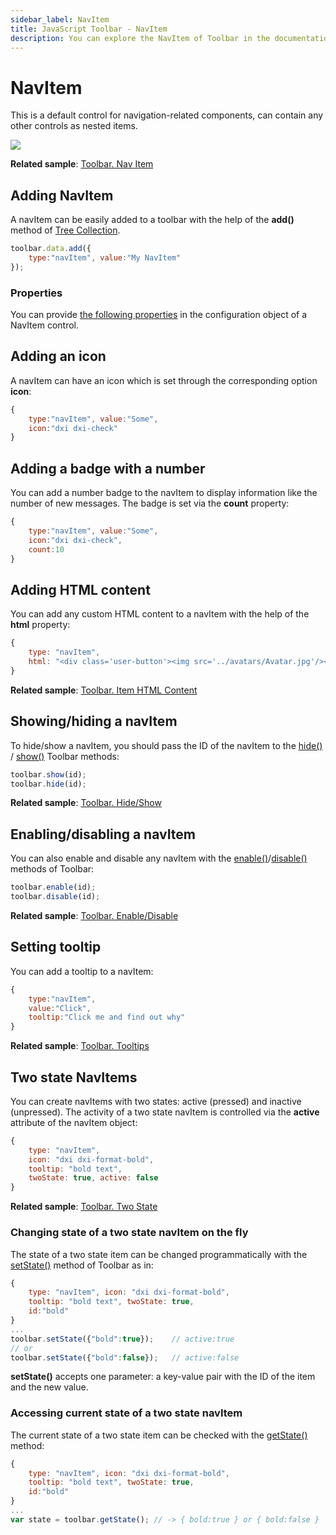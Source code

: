 ```yaml
---
sidebar_label: NavItem
title: JavaScript Toolbar - NavItem 
description: You can explore the NavItem of Toolbar in the documentation of the DHTMLX JavaScript UI library. Browse developer guides and API reference, try out code examples and live demos, and download a free 30-day evaluation version of DHTMLX Suite 7.
---
```


# NavItem

This is a default control for navigation-related components, can contain any other controls as nested items. 

![](../assets/toolbar/navitem.png)

**Related sample**: [Toolbar. Nav Item](https://snippet.dhtmlx.com/os48cj6x)

## Adding NavItem

A navItem can be easily added to a toolbar with the help of the **add()** method of [Tree Collection](tree_collection.md).

~~~js
toolbar.data.add({
    type:"navItem", value:"My NavItem"
});
~~~

### Properties

You can provide [the following properties](toolbar/api/api_navitem_properties.md) in the configuration object of a NavItem control.

## Adding an icon

A navItem can have an icon which is set through the corresponding option **icon**:

~~~js
{
    type:"navItem", value:"Some",
    icon:"dxi dxi-check"
}
~~~

## Adding a badge with a number

You can add a number badge to the navItem to display information like the number of new messages. The badge is set via the **count** property:

~~~js
{
    type:"navItem", value:"Some",
    icon:"dxi dxi-check",
    count:10
}
~~~

## Adding HTML content

You can add any custom HTML content to a navItem with the help of the **html** property:

~~~js
{
    type: "navItem",
    html: "<div class='user-button'><img src='../avatars/Avatar.jpg'/></div>",
}
~~~

**Related sample**: [Toolbar. Item HTML Content](https://snippet.dhtmlx.com/5n2b8x84)

## Showing/hiding a navItem

To hide/show a navItem, you should pass the ID of the navItem to the [hide()](toolbar/api/toolbar_hide_method.md) / [show()](toolbar/api/toolbar_show_method.md) Toolbar methods:

~~~js
toolbar.show(id);
toolbar.hide(id);
~~~

**Related sample**: [Toolbar. Hide/Show](https://snippet.dhtmlx.com/cldp89u4)

## Enabling/disabling a navItem

You can also enable and disable any navItem with the [enable()](toolbar/api/toolbar_enable_method.md)/[disable()](toolbar/api/toolbar_disable_method.md) methods of Toolbar:

~~~js
toolbar.enable(id);
toolbar.disable(id);
~~~

**Related sample**: [Toolbar. Enable/Disable](https://snippet.dhtmlx.com/ovblenaf)

## Setting tooltip

You can add a tooltip to a navItem:

~~~js {4}
{
    type:"navItem", 
    value:"Click", 
    tooltip:"Click me and find out why"
}
~~~

**Related sample**: [Toolbar. Tooltips](https://snippet.dhtmlx.com/105levtd)

## Two state NavItems

You can create navItems with two states: active (pressed) and inactive (unpressed). The activity of a two state navItem is controlled via the **active** attribute of the navItem object:

~~~js {5}
{
    type: "navItem",
    icon: "dxi dxi-format-bold",
    tooltip: "bold text",
    twoState: true, active: false
}
~~~

**Related sample**: [Toolbar. Two State](https://snippet.dhtmlx.com/1pj4eqw0)

### Changing state of a two state navItem on the fly

The state of a two state item can be changed programmatically with the [setState()](toolbar/api/toolbar_setstate_method.md) method of Toolbar as in:

~~~js {7,9}
{
    type: "navItem", icon: "dxi dxi-format-bold",
    tooltip: "bold text", twoState: true, 
	id:"bold"
}
...
toolbar.setState({"bold":true});    // active:true
// or
toolbar.setState({"bold":false});   // active:false
~~~

**setState()** accepts one parameter: a key-value pair with the ID of the item and the new value.

### Accessing current state of a two state navItem

The current state of a two state item can be checked with the [getState()](toolbar/api/toolbar_getstate_method.md) method:

~~~js {7}
{
    type: "navItem", icon: "dxi dxi-format-bold",
    tooltip: "bold text", twoState: true, 
	id:"bold"
}
...
var state = toolbar.getState(); // -> { bold:true } or { bold:false }
~~~

